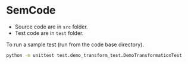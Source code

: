 # SemCode

* Source code are in `src` folder.
* Test code are in `test` folder. 

To run a sample test (run from the code base directory).
```bash
python -m unittest test.demo_transform_test.DemoTransformationTest
```